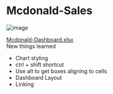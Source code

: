 # Mcdonald-Sales


![image](https://github.com/itspika/Mcdonald-Sales/assets/83761214/5cbc9a7c-39ba-4e90-b9a7-2449c684fee7)

[Mcdonald-Dashboard.xlsx](https://github.com/itspika/Mcdonald-Sales/files/12193717/Mcdonald-Dashboard.xlsx)<br>
New things learned 
- Chart styling
- ctrl + shift shortcut
- Use alt to get boxes aligning to cells
- Dashboard Layout
- Linking
